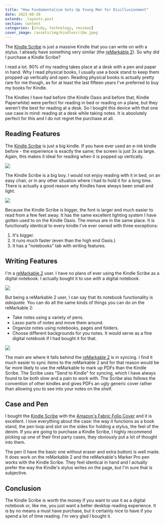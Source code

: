 ```yaml
---
title: "How Fundamentalism Sets Up Young Men for Disillusionment"
date: 2023-08-26
extends: _layouts.post
section: content
categories: [study, technology, reviews]
cover_image: /assets/img/kindlescribe.jpeg
---
```


The [Kindle Scribe](https://www.amazon.com/Kindle-Scribe-the-first-Kindle-for-reading-writing-journaling-and-sketching/dp/B09BS26B8B?crid=K8419IK10ASD&amp;keywords=Kindle+Scribe&amp;qid=1693085322&amp;sprefix=kindle+scrib,aps,118&amp;sr=8-1&amp;ufe=app_do:amzn1.fos.ac2169a1-b668-44b9-8bd0-5ec63b24bcb5&amp;th=1&_encoding=UTF8&tag=thefoolofpr0f-20&linkCode=ur2&linkId=70c9b200390cbed0dc007faa42931d2d&camp=1789&creative=9325) is just a massive Kindle that you can write on with a stylus.  I already have something very similar (the [reMarkable 2](https://remarkable.com/store/remarkable-2)).  So why did I purchase a Kindle Scribe?

I read a lot.  90% of my reading takes place at a desk with a pen and paper in hand.  Why I read physical books, I usually use a book stand to keep them propped up vertically and open.  Reading physical books is actually pretty rare for me though, as for at least the last fifteen years I've preferred to buy my books for Kindle.

The Kindles I have had before (the Kindle Oasis and before that, Kindle Paperwhite) were perfect for reading in bed or reading on a plane, but they weren't the best for reading at a desk.  So I bought this device with that one use case in mind: reading at a desk while taking notes.  It is absolutely perfect for this and I do not regret the purchase at all.

## Reading Features

The [Kindle Scribe](https://www.amazon.com/Kindle-Scribe-the-first-Kindle-for-reading-writing-journaling-and-sketching/dp/B09BS26B8B?crid=K8419IK10ASD&amp;keywords=Kindle+Scribe&amp;qid=1693085322&amp;sprefix=kindle+scrib,aps,118&amp;sr=8-1&amp;ufe=app_do:amzn1.fos.ac2169a1-b668-44b9-8bd0-5ec63b24bcb5&amp;th=1&_encoding=UTF8&tag=thefoolofpr0f-20&linkCode=ur2&linkId=70c9b200390cbed0dc007faa42931d2d&camp=1789&creative=9325) is just a big kindle.  If you have ever used an e-ink kindle before - the experience is exactly the same; the screen is just 3x as large.  Again, this makes it ideal for reading when it is popped up vertically.

![](/assets/img/larger.jpeg)

The Kindle Scribe is a big boy.  I would not enjoy reading with it in bed, on an easy chair, or in any other situation where I had to hold it for a long time.  There is actually a good reason why Kindles have always been small and light.

![](/assets/img/oasis.jpeg)

Because the Kindle Scribe is bigger, the font is larger and much easier to read from a few feet away.  It has the same excellent lighting system I have gotten used to on the Kindle Oasis.  The menus are in the same place.  It is functionally identical to every kindle I've ever owned with three exceptions:

1. It's bigger.
2. It runs much faster (even than the high end Oasis.)
3. It has a "notebooks" tab with writing features.

## Writing Features

I'm a [reMarkable 2](https://remarkable.com/store/remarkable-2) user.  I have no plans of ever using the Kindle Scribe as a digital notebook.  I actually bought it to use *with* a digital notebook. 

![](/assets/img/withRM2.jpeg)

But being a reMarkable 2 user, I can say that its notebook functionality is *adequate.*  You can do all the same kinds of things you can do on the reMarkable 2:
- Take notes using a variety of pens.
- Lasso parts of notes and move them around.
- Organize notes using notebooks, pages and folders.
- Choose different backgrounds for you notes.
It would serve as a fine digital notebook if I had bought it for that.

![](/assets/img/writing.jpeg)

The main are where it falls behind the [reMarkable 2](https://remarkable.com/store/remarkable-2) is in syncing.  I find it much easier to sync items to the reMarkable 2 and for that reason would be far more likely to use the reMarkable to mark up PDFs than the Kindle Scribe.  The Scribe uses "Send to Kindle" for syncing, which I have always found to be both slow and a pain to work with.   The Scribe also follows the convention of other kindles and gives PDFs an ugly generic cover rather than allowing you to see into your notes on the shelf.

## Case and Pen

I bought the [Kindle Scribe](https://www.amazon.com/Kindle-Scribe-the-first-Kindle-for-reading-writing-journaling-and-sketching/dp/B09BS26B8B?crid=K8419IK10ASD&amp;keywords=Kindle+Scribe&amp;qid=1693085322&amp;sprefix=kindle+scrib,aps,118&amp;sr=8-1&amp;ufe=app_do:amzn1.fos.ac2169a1-b668-44b9-8bd0-5ec63b24bcb5&amp;th=1&_encoding=UTF8&tag=thefoolofpr0f-20&linkCode=ur2&linkId=70c9b200390cbed0dc007faa42931d2d&camp=1789&creative=9325) with the [Amazon's Fabric Folio Cover](https://www.amazon.com/Kindle-Scribe-Fabric-Cover-only/dp/B09XQ2NKW4?crid=2CMM2BN1AQS6E&amp;keywords=Kindle+Scribe+Cover&amp;qid=1693085535&amp;sprefix=kindle+scribe+cove,aps,111&amp;sr=8-1&amp;ufe=app_do:amzn1.fos.18ed3cb5-28d5-4975-8bc7-93deae8f9840&amp;th=1&_encoding=UTF8&tag=thefoolofpr0f-20&linkCode=ur2&linkId=0de78c6e6b16170790a3637898342117&camp=1789&creative=9325) and it is excellent.  I love everything about the case: the way it functions as a book stand, the pen loop and slot on the sides for holding a stylus, the feel of the denim.  If you are going to purchase a Kindle Scribe, I highly recommend picking up one of their first party cases, they obviously put a lot of thought into them.

The pen (I have the basic one without eraser and extra button) is well made.  It does work on the reMarkable 2 and the reMarkable's Marker Pro pen works with the Kindle Scribe.  They feel identical in hand and I actually prefer the way the Kindle's stylus writes on the page, but I'm sure that is subjective.

## Conclusion

The Kindle Scribe is worth the money if you want to use it as a digital notebook or, like me, you just want a better desktop reading experience.  It is by no means a must have purchase, but it certainly nice to have if you spend a lot of time reading.  I'm very glad I bought it.